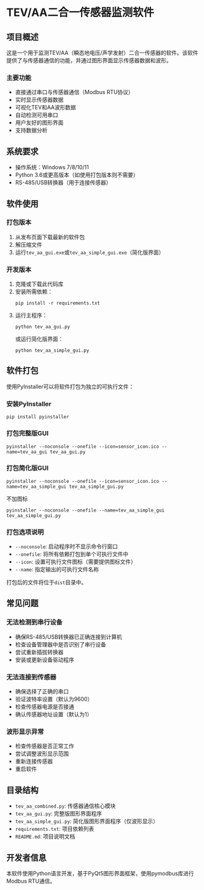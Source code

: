 # TEV/AA二合一传感器监测软件

## 项目概述
这是一个用于监测TEV/AA（瞬态地电压/声学发射）二合一传感器的软件。该软件提供了与传感器通信的功能，并通过图形界面显示传感器数据和波形。

### 主要功能
- 直接通过串口与传感器通信（Modbus RTU协议）
- 实时显示传感器数据
- 可视化TEV和AA波形数据
- 自动检测可用串口
- 用户友好的图形界面
- 支持数据分析

## 系统要求
- 操作系统：Windows 7/8/10/11
- Python 3.6或更高版本（如使用打包版本则不需要）
- RS-485/USB转换器（用于连接传感器）

## 软件使用

### 打包版本
1. 从发布页面下载最新的软件包
2. 解压缩文件
3. 运行`tev_aa_gui.exe`或`tev_aa_simple_gui.exe`（简化版界面）

### 开发版本
1. 克隆或下载此代码库
2. 安装所需依赖：
   ```
   pip install -r requirements.txt
   ```
3. 运行主程序：
   ```
   python tev_aa_gui.py
   ```
   或运行简化版界面：
   ```
   python tev_aa_simple_gui.py
   ```

## 软件打包
使用PyInstaller可以将软件打包为独立的可执行文件：

### 安装PyInstaller
```
pip install pyinstaller
```

### 打包完整版GUI
```
pyinstaller --noconsole --onefile --icon=sensor_icon.ico --name=tev_aa_gui tev_aa_gui.py
```

### 打包简化版GUI
```
pyinstaller --noconsole --onefile --icon=sensor_icon.ico --name=tev_aa_simple_gui tev_aa_simple_gui.py

```
不加图标
```
pyinstaller --noconsole --onefile --name=tev_aa_simple_gui tev_aa_simple_gui.py
```

### 打包选项说明
- `--noconsole`: 启动程序时不显示命令行窗口
- `--onefile`: 将所有依赖打包到单个可执行文件中
- `--icon`: 设置可执行文件图标（需要提供图标文件）
- `--name`: 指定输出的可执行文件名称

打包后的文件将位于`dist`目录中。

## 常见问题

### 无法检测到串行设备
- 确保RS-485/USB转换器已正确连接到计算机
- 检查设备管理器中是否识别了串行设备
- 尝试重新插拔转换器
- 安装或更新设备驱动程序

### 无法连接到传感器
- 确保选择了正确的串口
- 验证波特率设置（默认为9600）
- 检查传感器电源是否接通
- 确认传感器地址设置（默认为1）

### 波形显示异常
- 检查传感器是否正常工作
- 尝试调整波形显示范围
- 重新连接传感器
- 重启软件

## 目录结构
- `tev_aa_combined.py`: 传感器通信核心模块
- `tev_aa_gui.py`: 完整版图形界面程序
- `tev_aa_simple_gui.py`: 简化版图形界面程序（仅波形显示）
- `requirements.txt`: 项目依赖列表
- `README.md`: 项目说明文档

## 开发者信息
本软件使用Python语言开发，基于PyQt5图形界面框架，使用pymodbus库进行Modbus RTU通信。 